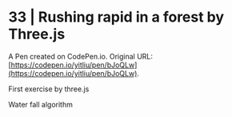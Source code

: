 # 33 | Rushing rapid in a forest by Three.js

A Pen created on CodePen.io. Original URL: [https://codepen.io/yitliu/pen/bJoQLw](https://codepen.io/yitliu/pen/bJoQLw).

First exercise by three.js

Water fall algorithm 


